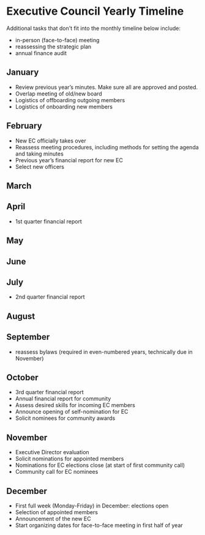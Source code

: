 # Executive Council Yearly Timeline

Additional tasks that don't fit into the monthly timeline below include:
* in-person (face-to-face) meeting
* reassessing the strategic plan
* annual finance audit

## January
* Review previous year’s minutes. Make sure all are approved and posted. 
* Overlap meeting of old/new board
* Logistics of offboarding outgoing members
* Logistics of onboarding new members

## February
* New EC officially takes over
* Reassess meeting procedures, including methods for setting the agenda and taking minutes
* Previous year’s financial report for new EC
* Select new officers

## March 

## April
* 1st quarter financial report

## May

## June

## July
* 2nd quarter financial report

## August

## September
* reassess bylaws (required in even-numbered years, technically due in November)

## October
* 3rd quarter financial report
* Annual financial report for community
* Assess desired skills for incoming EC members
* Announce opening of self-nomination for EC
* Solicit nominees for community awards

## November
* Executive Director evaluation
* Solicit nominations for appointed members
* Nominations for EC elections close (at start of first community call)
* Community call for EC nominees 

## December
* First full week (Monday-Friday) in December: elections open 
* Selection of appointed members
* Announcement of the new EC
* Start organizing dates for face-to-face meeting in first half of year
